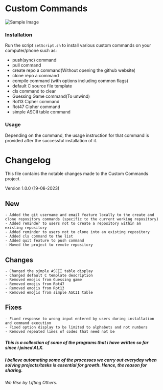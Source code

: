 # Custom Commands

![Sample Image](SmartSelect_20230819-233756_Termux.jpg)

### Installation

Run the script `setScript.sh` to install various custom commands on your computer/phone such as:

 * push(sync) command
 * pull command
 * create repo a command(Without opening the github website)
 * clone repo a command
 * compile command (with options including common flags)
 * default C source file template
 * cls command to clear
 * Guessing Game command(To unwind)
 * Rot13 Cipher command
 * Rot47 Cipher command
 * simple ASCII table command


### Usage

Depending on the command, the usage instruction for that command is provided after the successful installation of it.


# Changelog
This file contains the notable changes made to the Custom Commands project.


Version 1.0.0 (19-08-2023)
## New
	- Added the git username and email feature locally to the create and clone repository commands (specific to the current working repository)
	- Added reminder to users not to create a repository within an existing repository
	- Added reminder to users not to clone into an existing repository
    - Added cls command to the list
	- Added quit feature to push command
    - Moved the project to remote repository


## Changes 
    - Changed the simple ASCII table display
	- Changed default C template description
	- Removed emojis from Guessing game
	- Removed emojis from Rot47
	- Removed emojis from Rot13
	- Removed emojis from simple ASCII table


## Fixes
    - Fixed response to wrong input entered by users during installation and command execution
    - Fixed option display to be limited to alphabets and not numbers
	- Removed repeated lines of codes that need not be




##### This is a collection of some of the programs that i have written so far since i joined ALX.
##### I believe automating some of the processes we carry out everyday when solving projects/tasks is essential for growth. Hence, the reason for sharing.

###### We Rise by Lifting Others.